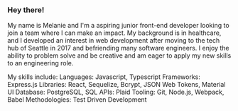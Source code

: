 ### Hey there!

My name is Melanie and I'm a aspiring junior front-end developer looking to join a team where I can make an impact. My background is in healthcare, and I developed an interest in web development after moving to the tech hub of Seattle in 2017 and befriending many software engineers. I enjoy the ability to problem solve and be creative and am eager to apply my new skills to an engineering role.

My skills include:
Languages: Javascript, Typescript
Frameworks: Express.js
Libraries: React, Sequelize, Bcrypt, JSON Web Tokens, Material UI
Database: PostgreSQL, SQL
APIs: Plaid
Tooling: Git, Node.js, Webpack, Babel
Methodologies: Test Driven Development

<!--
**melanasia/melanasia** is a ✨ _special_ ✨ repository because its `README.md` (this file) appears on your GitHub profile.

Here are some ideas to get you started:

- 🔭 I’m currently working on ...
- 🌱 I’m currently learning ...
- 👯 I’m looking to collaborate on ...
- 🤔 I’m looking for help with ...
- 💬 Ask me about ...
- 📫 How to reach me: ...
- 😄 Pronouns: ...
- ⚡ Fun fact: ...
-->
